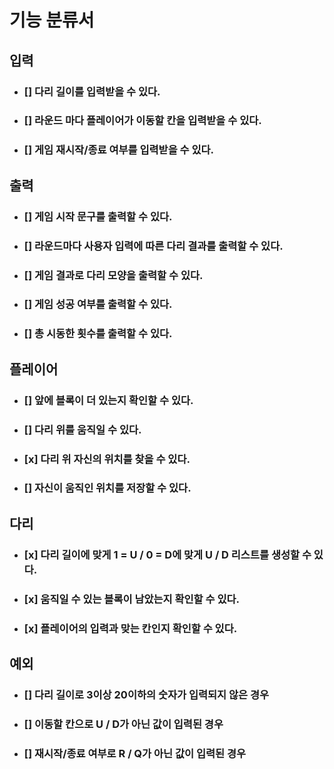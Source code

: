 # 기능 분류서
## 입력
- ### [] 다리 길이를 입력받을 수 있다.
- ### [] 라운드 마다 플레이어가 이동할 칸을 입력받을 수 있다.
- ### [] 게임 재시작/종료 여부를 입력받을 수 있다.

## 출력
- ### [] 게임 시작 문구를 출력할 수 있다.
- ### [] 라운드마다 사용자 입력에 따른 다리 결과를 출력할 수 있다.
- ### [] 게임 결과로 다리 모양을 출력할 수 있다.
- ### [] 게임 성공 여부를 출력할 수 있다.
- ### [] 총 시동한 횟수를 출력할 수 있다.
## 플레이어
- ### [] 앞에 블록이 더 있는지 확인할 수 있다.
- ### [] 다리 위를 움직일 수 있다.
- ### [x] 다리 위 자신의 위치를 찾을 수 있다.
- ### [] 자신이 움직인 위치를 저장할 수 있다.
## 다리
- ### [x] 다리 길이에 맞게 1 = U / 0 = D에 맞게 U / D 리스트를 생성할 수 있다.
- ### [x] 움직일 수 있는 블록이 남았는지 확인할 수 있다.
- ### [x] 플레이어의 입력과 맞는 칸인지 확인할 수 있다.
## 예외
- ### [] 다리 길이로 3이상 20이하의 숫자가 입력되지 않은 경우
- ### [] 이동할 칸으로 U / D가 아닌 값이 입력된 경우
- ### [] 재시작/종료 여부로 R / Q가 아닌 값이 입력된 경우